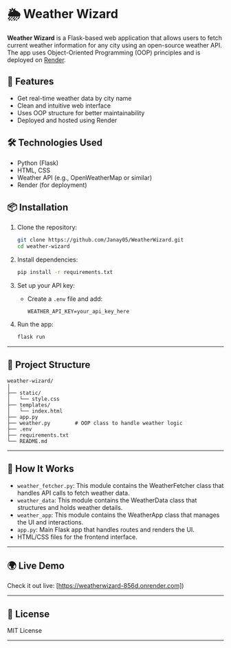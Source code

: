 # 🌦️ Weather Wizard

**Weather Wizard** is a Flask-based web application that allows users to fetch current weather information for any city using an open-source weather API. The app uses Object-Oriented Programming (OOP) principles and is deployed on [Render](https://render.com).


## 🚀 Features

* Get real-time weather data by city name
* Clean and intuitive web interface
* Uses OOP structure for better maintainability
* Deployed and hosted using Render


## 🛠️ Technologies Used

* Python (Flask)
* HTML, CSS
* Weather API (e.g., OpenWeatherMap or similar)
* Render (for deployment)


## 📦 Installation

1. Clone the repository:

   ```bash
   git clone https://github.com/Janay05/WeatherWizard.git
   cd weather-wizard
   ```

2. Install dependencies:

   ```bash
   pip install -r requirements.txt
   ```

3. Set up your API key:

   * Create a `.env` file and add:

     ```
     WEATHER_API_KEY=your_api_key_here
     ```

4. Run the app:

   ```bash
   flask run
   ```

---

## 📁 Project Structure

```
weather-wizard/
│
├── static/
│   └── style.css
├── templates/
│   └── index.html
├── app.py
├── weather.py        # OOP class to handle weather logic
├── .env
├── requirements.txt
└── README.md
```

---

## 🧠 How It Works

* `weather_fetcher.py`: This module contains the WeatherFetcher class that handles API calls to fetch weather data.
* `weather_data`: This module contains the WeatherData class that structures and holds weather details.
* `weather_app`: This module contains the WeatherApp class that manages the UI and interactions.
* `app.py`: Main Flask app that handles routes and renders the UI.
* HTML/CSS files for the frontend interface.

---

## 🌍 Live Demo

Check it out live: [https://weatherwizard-856d.onrender.com])

---

## 📜 License

MIT License

---

